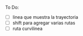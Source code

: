 To Do:
- [ ] linea que muestra la trayectoria
- [ ] shift para agregar varias rutas
- [ ] ruta curvilinea

